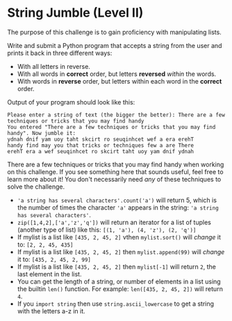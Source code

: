 # String Jumble (Level II)

The purpose of this challenge is to gain proficiency with manipulating lists.

Write and submit a Python program that accepts a string from the user and 
prints it back in three different ways:

* With all letters in reverse.
* With all words in **correct** order, but letters **reversed** *within* the words.
* With words in **reverse** order, but letters within each word in the **correct** order.

Output of your program should look like this:

```
Please enter a string of text (the bigger the better): There are a few techniques or tricks that you may find handy
You entered "There are a few techniques or tricks that you may find handy". Now jumble it:
ydnah dnif yam uoy taht skcirt ro seuqinhcet wef a era erehT
handy find may you that tricks or techniques few a are There
erehT era a wef seuqinhcet ro skcirt taht uoy yam dnif ydnah
```

There are a few techniques or tricks that you may find handy when working on this 
challenge. If you see something here that sounds useful, feel free to learn more 
about it! You don't necessarily need *any* of these techniques to solve the challenge.

* `'a string has several characters'.count('a')` will return 5, which is the number of 
  times the character `'a'` appears in the string: `'a string has several characters'`.
* `zip([1,4,2],['a','z','q'])` will return an iterator for a list of tuples (another type 
  of list) like this: `[(1, 'a'), (4, 'z'), (2, 'q')]`
* If mylist is a list like `[435, 2, 45, 2]` vthen `mylist.sort()` will *change* it 
  to: `[2, 2, 45, 435]`
* If mylist is a list like `[435, 2, 45, 2]` then `mylist.append(99)` will *change* 
  it to: `[435, 2, 45, 2, 99]`
* If mylist is a list like `[435, 2, 45, 2]` then `mylist[-1]` will return `2`, the 
  last element in the list.
* You can get the length of a string, or number of elements in a list using the 
  builtin `len()` function. For example: `len([435, 2, 45, 2])` will return `4`.
* If you `import string` then use `string.ascii_lowercase` to get a string with 
  the letters a-z in it.
